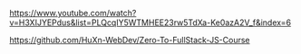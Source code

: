 https://www.youtube.com/watch?v=H3XIJYEPdus&list=PLQcqIY5WTMHEE23rw5TdXa-Ke0azA2V_f&index=6

https://github.com/HuXn-WebDev/Zero-To-FullStack-JS-Course

```

```

